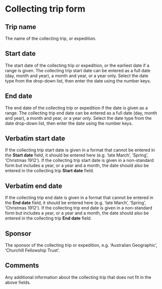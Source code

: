 # Collecting trip form

## Trip name

The name of the collecting trip, or expedition.

## Start date

The start date of the collecting trip or expedition, or the earliest date if a range is given. The collecting trip start date can be entered as a full date (day, month and year), a month and year, or a year only. Select the date type from the drop-down list, then enter the date using the number keys.

## End date

The end date of the collecting trip or expedition if the date is given as a range. The collecting trip end date can be entered as a full date (day, month and year), a month and year, or a year only. Select the date type from the date drop-down list, then enter the date using the number keys.

## Verbatim start date

If the collecting trip start date is given in a format that cannot be entered in the **Start date** field, it should be entered here (e.g. ‘late March’, ‘Spring’, ‘Christmas 1912’). If the collecting trip start date is given in a non-standard form but includes a year, or a year and a month, the date should also be entered in the collecting trip **Start date** field.

## Verbatim end date

If the collecting trip end date is given in a format that cannot be entered in the **End date** field, it should be entered here (e.g. ‘late March’, ‘Spring’, ‘Christmas 1912’). If the collecting trip end date is given in a non-standard form but includes a year, or a year and a month, the date should also be entered in the collecting trip **End date** field.

## Sponsor

The sponsor of the collecting trip or expedition, e.g. ‘Australian Geographic’, ‘Churchill Fellowship Trust’.

## Comments

Any additional information about the collecting trip that does not fit in the above fields.

